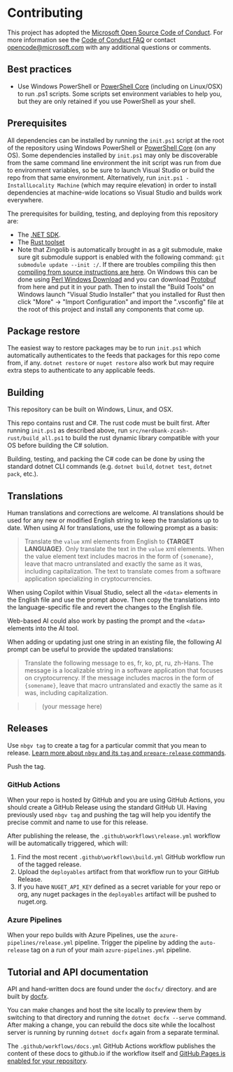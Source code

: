 # Contributing

This project has adopted the [Microsoft Open Source Code of
Conduct](https://opensource.microsoft.com/codeofconduct/).
For more information see the [Code of Conduct
FAQ](https://opensource.microsoft.com/codeofconduct/faq/) or
contact [opencode@microsoft.com](mailto:opencode@microsoft.com)
with any additional questions or comments.

## Best practices

* Use Windows PowerShell or [PowerShell Core][pwsh] (including on Linux/OSX) to run .ps1 scripts.
  Some scripts set environment variables to help you, but they are only retained if you use PowerShell as your shell.

## Prerequisites

All dependencies can be installed by running the `init.ps1` script at the root of the repository
using Windows PowerShell or [PowerShell Core][pwsh] (on any OS).
Some dependencies installed by `init.ps1` may only be discoverable from the same command line environment the init script was run from due to environment variables, so be sure to launch Visual Studio or build the repo from that same environment.
Alternatively, run `init.ps1 -InstallLocality Machine` (which may require elevation) in order to install dependencies at machine-wide locations so Visual Studio and builds work everywhere.

The prerequisites for building, testing, and deploying from this repository are:

* The [.NET SDK](https://get.dot.net/).
* The [Rust toolset](https://www.rust-lang.org/tools/install)
* Note that Zingolib is automatically brought in as a git submodule, make sure git submodule support is enabled with the following command: `git submodule update --init :/`. If there are troubles compiling this then [compiling from source instructions are here](https://github.com/nerdcash/zingolib/tree/dev?tab=readme-ov-file#compiling-from-source). On Windows this can be done using [Perl Windows Download](https://strawberryperl.com/) and you can download [Protobuf](https://github.com/protocolbuffers/protobuf/releases) from here and put it in your path. Then to install the "Build Tools" on Windows launch "Visual Studio Installer" that you installed for Rust then click "More" → "Import Configuration" and import the ".vsconfig" file at the root of this project and install any components that come up.

## Package restore

The easiest way to restore packages may be to run `init.ps1` which automatically authenticates
to the feeds that packages for this repo come from, if any.
`dotnet restore` or `nuget restore` also work but may require extra steps to authenticate to any applicable feeds.

## Building

This repository can be built on Windows, Linux, and OSX.

This repo contains rust and C#.
The rust code must be built first.
After running `init.ps1` as described above, run `src/nerdbank-zcash-rust/build_all.ps1` to build the rust dynamic library compatible with your OS before building the C# solution.

Building, testing, and packing the C# code can be done by using the standard dotnet CLI commands (e.g. `dotnet build`, `dotnet test`, `dotnet pack`, etc.).

## Translations

Human translations and corrections are welcome.
AI translations should be used for any new or modified English string to keep the translations up to date.
When using AI for translations, use the following prompt as a basis:

> Translate the `value` xml elements from English to **\{TARGET LANGUAGE\}**.
> Only translate the text in the `value` xml elements.
> When the value element text includes macros in the form of `{somename}`, leave that macro untranslated and exactly the same as it was, including capitalization.
> The text to translate comes from a software application specializing in cryptocurrencies.

When using Copilot within Visual Studio, select all the `<data>` elements in the English file and use the prompt above.
Then copy the translations into the language-specific file and revert the changes to the English file.

Web-based AI could also work by pasting the prompt and the `<data>` elements into the AI tool.

When adding or updating just one string in an existing file, the following AI prompt can be useful to provide the updated translations:

> Translate the following message to es, fr, ko, pt, ru, zh-Hans. 
> The message is a localizable string in a software application that focuses on cryptocurrency.
> If the message includes macros in the form of `{somename}`, leave that macro untranslated and exactly the same as it was, including capitalization.

>> (your message here)

[pwsh]: https://docs.microsoft.com/powershell/scripting/install/installing-powershell?view=powershell-6

## Releases

Use `nbgv tag` to create a tag for a particular commit that you mean to release.
[Learn more about `nbgv` and its `tag` and `prepare-release` commands](https://github.com/dotnet/Nerdbank.GitVersioning/blob/main/doc/nbgv-cli.md).

Push the tag.

### GitHub Actions

When your repo is hosted by GitHub and you are using GitHub Actions, you should create a GitHub Release using the standard GitHub UI.
Having previously used `nbgv tag` and pushing the tag will help you identify the precise commit and name to use for this release.

After publishing the release, the `.github\workflows\release.yml` workflow will be automatically triggered, which will:

1. Find the most recent `.github\workflows\build.yml` GitHub workflow run of the tagged release.
1. Upload the `deployables` artifact from that workflow run to your GitHub Release.
1. If you have `NUGET_API_KEY` defined as a secret variable for your repo or org, any nuget packages in the `deployables` artifact will be pushed to nuget.org.

### Azure Pipelines

When your repo builds with Azure Pipelines, use the `azure-pipelines/release.yml` pipeline.
Trigger the pipeline by adding the `auto-release` tag on a run of your main `azure-pipelines.yml` pipeline.

## Tutorial and API documentation

API and hand-written docs are found under the `docfx/` directory. and are built by [docfx](https://dotnet.github.io/docfx/).

You can make changes and host the site locally to preview them by switching to that directory and running the `dotnet docfx --serve` command.
After making a change, you can rebuild the docs site while the localhost server is running by running `dotnet docfx` again from a separate terminal.

The `.github/workflows/docs.yml` GitHub Actions workflow publishes the content of these docs to github.io if the workflow itself and [GitHub Pages is enabled for your repository](https://docs.github.com/en/pages/quickstart).
